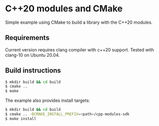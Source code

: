 # C++20 modules and CMake

Simple example using CMake to build a library with the C++20 modules.

## Requirements

Current version requires clang compiler with c++20 support. Tested with clang-10 on Ubuntu 20.04. 

## Build instructions

```sh
$ mkdir build && cd build
$ cmake ..
$ make
```

The example also provides install targets:

```sh
$ mkdir build && cd build
$ cmake .. -DCMAKE_INSTALL_PREFIX=<path>/cpp-modules-sdk
$ make install
```

